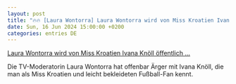 ```yaml
---
layout: post
title: "🔥🔥 [Laura Wontorra] Laura Wontorra wird von Miss Kroatien Ivana Knöll öffentlich ..."
date: Sun, 16 Jun 2024 15:00:00 +0200
categories: entries DE
---
```

[Laura Wontorra wird von Miss Kroatien Ivana Knöll öffentlich ...](https://www.stern.de/lifestyle/leute/laura-wontorra-wird-von-miss-kroatien-ivana-knoell-oeffentlich-angegriffen-34803102.html)

Die TV-Moderatorin Laura Wontorra hat offenbar Ärger mit Ivana Knöll, die man als Miss Kroatien und leicht bekleideten Fußball-Fan kennt.

